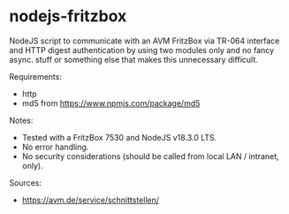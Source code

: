 # nodejs-fritzbox
NodeJS script to communicate with an AVM FritzBox via TR-064 interface and HTTP digest authentication by using two modules only and no fancy async. stuff or something else that makes this unnecessary difficult.

Requirements:
- http
- md5 from https://www.npmjs.com/package/md5

Notes:
- Tested with a FritzBox 7530 and NodeJS v18.3.0 LTS.
- No error handling.
- No security considerations (should be called from local LAN / intranet, only).

Sources:
- https://avm.de/service/schnittstellen/
